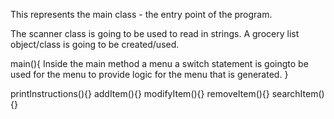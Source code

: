 This represents the main class - the entry point of the program.

The scanner class is going to be used to read in strings.
A grocery list object/class is going to be created/used.

main(){
Inside the main method a menu a switch statement is goingto be used for the menu to provide logic for the menu that is generated.
}

printInstructions(){}
addItem(){}
modifyItem(){}
removeItem(){}
searchItem(){}